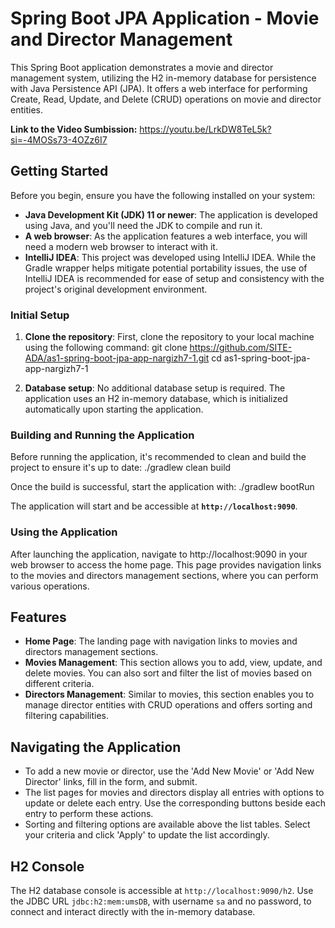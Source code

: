 # Spring Boot JPA Application - Movie and Director Management

This Spring Boot application demonstrates a movie and director management system, utilizing the H2 in-memory database for persistence with Java Persistence API (JPA). It offers a web interface for performing Create, Read, Update, and Delete (CRUD) operations on movie and director entities.

**Link to the Video Sumbission:**
[https://youtu.be/LrkDW8TeL5k?si=-4MOSs73-4OZz6I7
](https://youtu.be/LrkDW8TeL5k?si=yP_2C2ddLMwhU3IW)

## Getting Started

Before you begin, ensure you have the following installed on your system:
- **Java Development Kit (JDK) 11 or newer**: The application is developed using Java, and you'll need the JDK to compile and run it.
- **A web browser**: As the application features a web interface, you will need a modern web browser to interact with it.
- **IntelliJ IDEA**: This project was developed using IntelliJ IDEA. While the Gradle wrapper helps mitigate potential portability issues, the use of IntelliJ IDEA is recommended for ease of setup and consistency with the project's original development environment.

### Initial Setup

1. **Clone the repository**: First, clone the repository to your local machine using the following command:
git clone https://github.com/SITE-ADA/as1-spring-boot-jpa-app-nargizh7-1.git
cd as1-spring-boot-jpa-app-nargizh7-1

2. **Database setup**: No additional database setup is required. The application uses an H2 in-memory database, which is initialized automatically upon starting the application.

### Building and Running the Application

Before running the application, it's recommended to clean and build the project to ensure it's up to date:
./gradlew clean build

Once the build is successful, start the application with:
./gradlew bootRun

The application will start and be accessible at **`http://localhost:9090`**.

### Using the Application

After launching the application, navigate to http://localhost:9090 in your web browser to access the home page. This page provides navigation links to the movies and directors management sections, where you can perform various operations.

## Features

- **Home Page**: The landing page with navigation links to movies and directors management sections.
- **Movies Management**: This section allows you to add, view, update, and delete movies. You can also sort and filter the list of movies based on different criteria.
- **Directors Management**: Similar to movies, this section enables you to manage director entities with CRUD operations and offers sorting and filtering capabilities.

## Navigating the Application

- To add a new movie or director, use the 'Add New Movie' or 'Add New Director' links, fill in the form, and submit.
- The list pages for movies and directors display all entries with options to update or delete each entry. Use the corresponding buttons beside each entry to perform these actions.
- Sorting and filtering options are available above the list tables. Select your criteria and click 'Apply' to update the list accordingly.

## H2 Console

The H2 database console is accessible at `http://localhost:9090/h2`. Use the JDBC URL `jdbc:h2:mem:umsDB`, with username `sa` and no password, to connect and interact directly with the in-memory database.

